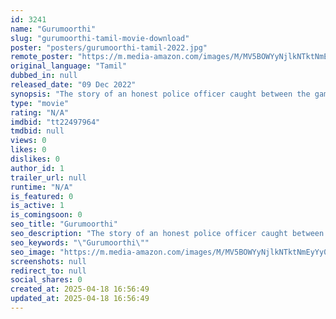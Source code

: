 ```yaml
---
id: 3241
name: "Gurumoorthi"
slug: "gurumoorthi-tamil-movie-download"
poster: "posters/gurumoorthi-tamil-2022.jpg"
remote_poster: "https://m.media-amazon.com/images/M/MV5BOWYyNjlkNTktNmEyYy00ZjU3LTk3YjktMjc4NjU0ZTY4ZWJkXkEyXkFqcGc@._V1_SX300.jpg"
original_language: "Tamil"
dubbed_in: null
released_date: "09 Dec 2022"
synopsis: "The story of an honest police officer caught between the game of money and power."
type: "movie"
rating: "N/A"
imdbid: "tt22497964"
tmdbid: null
views: 0
likes: 0
dislikes: 0
author_id: 1
trailer_url: null
runtime: "N/A"
is_featured: 0
is_active: 1
is_comingsoon: 0
seo_title: "Gurumoorthi"
seo_description: "The story of an honest police officer caught between the game of money and power."
seo_keywords: "\"Gurumoorthi\""
seo_image: "https://m.media-amazon.com/images/M/MV5BOWYyNjlkNTktNmEyYy00ZjU3LTk3YjktMjc4NjU0ZTY4ZWJkXkEyXkFqcGc@._V1_SX300.jpg"
screenshots: null
redirect_to: null
social_shares: 0
created_at: 2025-04-18 16:56:49
updated_at: 2025-04-18 16:56:49
---
```



